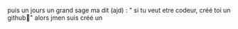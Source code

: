 puis un jours un grand sage ma dit (ajd) : " si tu veut etre codeur, créé toi un github👴" alors jmen suis créé un
<!---
prodelasieste/prodelasieste is a ✨ special ✨ repository because its `README.md` (this file) appears on your GitHub profile.
You can click the Preview link to take a look at your changes.
--->

